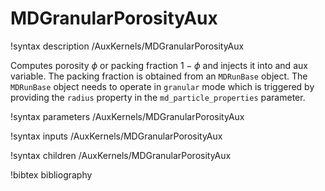 # MDGranularPorosityAux

!syntax description /AuxKernels/MDGranularPorosityAux

Computes porosity $\phi$ or packing fraction $1 - \phi$ and injects it into and aux variable.
The packing fraction is obtained from an `MDRunBase` object. The `MDRunBase` object needs
to operate in `granular` mode which is triggered by providing the `radius` property
in the `md_particle_properties` parameter.

!syntax parameters /AuxKernels/MDGranularPorosityAux

!syntax inputs /AuxKernels/MDGranularPorosityAux

!syntax children /AuxKernels/MDGranularPorosityAux

!bibtex bibliography
